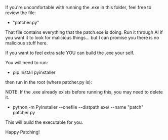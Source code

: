 If you're uncomfortable with running the .exe in this folder, feel free to review the file:
- "patcher.py" 

That file contains everything that the patch.exe is doing. Run it through AI if you want it to look
for malicious things... but I can promise you there is no malicious stuff here.

If you want to feel extra safe YOU can build the .exe your self.

You will need to run:
- pip install pyinstaller

then run in the root (where patcher.py is):

NOTE: If the .exe already exists before running this, you may need to delete it.

- python -m PyInstaller --onefile --distpath exe\ --name "patch" patcher.py

This will build the executable for you. 

Happy Patching!